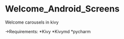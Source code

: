 # Welcome_Android_Screens
Welcome carousels in kivy

->Requirements:
    *Kivy
    *Kivymd
    *pycharm

